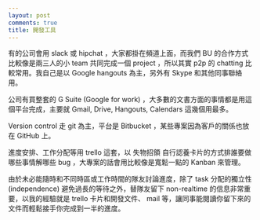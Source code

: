 ```yaml
---
layout: post
comments: true
title: 開發工具
---
```




有的公司會用 slack 或 hipchat ，大家都掛在頻道上面，而我們 BU 的合作方式比較像是兩三人的小 team 共同完成一個 project ，所以其實 p2p 的 chatting 比較常用。我自己是以 Google hangouts 為主，另外有 Skype 和其他同事聯絡用。



公司有買整套的 G Suite (Google for work) ，大多數的文書方面的事情都是用這個平台完成，主要就 Gmail, Drive, Hangouts, Calendars 這幾個用最多。



Version control 走 git 為主，平台是 Bitbucket ，某些專案因為客戶的關係也放在 GitHub 上。



進度安排、工作分配等用 trello 這套，以 失物招領 自行認養卡片的方式排誰要做哪些事情解哪些 bug ，大專案的話會用比較像是寬鬆一點的 Kanban 來管理。



由於未必能隨時和不同時區或工作時間的隊友討論進度，除了 task 分配的獨立性 (independence) 避免過長的等待之外，替隊友留下 non-realtime 的信息非常重要，以我的經驗就是 trello 卡片和開發文件、 mail 等，讓同事能閱讀你留下來的文件而輕鬆接手你完成到一半的進度。



